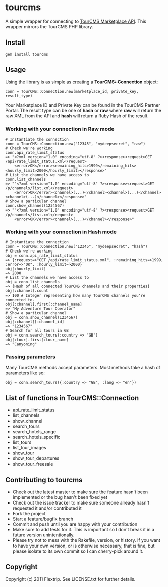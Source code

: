 # tourcms

A simple wrapper for connecting to [TourCMS Marketplace API](http://www.tourcms.com/support/api/mp/). This wrapper mirrors the TourCMS PHP library.

## Install

	gem install tourcms
	
## Usage

Using the library is as simple as creating a **TourCMS::Connection** object:

	conn = TourCMS::Connection.new(marketplace_id, private_key, result_type)
	
Your Marketplace ID and Private Key can be found in the TourCMS Partner Portal. The result type can be one of **hash** or **raw** where **raw** will return the raw XML from the API and **hash** will return a Ruby Hash of the result.

### Working with your connection in Raw mode

	# Instantiate the connection
	conn = TourCMS::Connection.new("12345", "mydeepsecret", "raw")
	# Check we're working
	conn.api_rate_limit_status
	=> "<?xml version="1.0" encoding="utf-8" ?><response><request>GET /api/rate_limit_status.xml</request>
		<error>OK</error><remaining_hits>1999</remaining_hits><hourly_limit>2000</hourly_limit></response>"
	# List the channels we have access to
	conn.list_channels
	=> ""<?xml version="1.0" encoding="utf-8" ?><response><request>GET /p/channels/list.xml</request>
		<error>OK</error><channel>(...)</channel><channel>(...)</channel><channel>(...)</channel></response>"
	# Show a particular channel
	conn.show_channel(1234567)
	=> ""<?xml version="1.0" encoding="utf-8" ?><response><request>GET /p/channels/list.xml</request>
		<error>OK</error><channel>(...)</channel></response>"

### Working with your connection in Hash mode

	# Instantiate the connection
	conn = TourCMS::Connection.new("12345", "mydeepsecret", "hash")
	# Check we're working
	obj = conn.api_rate_limit_status
	=> {:request=>"GET /api/rate_limit_status.xml", :remaining_hits=>1999, :error=>"OK", :hourly_limit=>2000}	
	obj[:hourly_limit]
	=> 2000
	# List the channels we have access to
	obj = conn.list_channels
	=> {Hash of all connected TourCMS channels and their properties}
	obj[:channel].count
	=> 100 # Integer representing how many TourCMS channels you're connected to.
	obj[:channel].first[:channel_name]
	=> "My Adventure Tour Operator"
	# Show a particular channel
	obj = conn.show_channel(1234567)
	obj[:channel][:channel_id]
	=> "1234567"
	# Search for all tours in GB
	obj = conn.search_tours(:country => "GB")
	obj[:tour].first[:tour_name]
	=> "Canyoning"
	
### Passing parameters

Many TourCMS methods accept parameters. Most methods take a hash of parameters like so:

	obj = conn.search_tours({:country => "GB", :lang => "en"})

## List of functions in TourCMS::Connection

*	api\_rate\_limit\_status
*	list\_channels
*	show\_channel
*	search\_tours
*	search\_hotels\_range
*	search\_hotels\_specific
*	list\_tours
*	list\_tour\_images
*	show\_tour
*	show\_tour\_departures
*	show\_tour\_freesale

## Contributing to tourcms
 
* Check out the latest master to make sure the feature hasn't been implemented or the bug hasn't been fixed yet
* Check out the issue tracker to make sure someone already hasn't requested it and/or contributed it
* Fork the project
* Start a feature/bugfix branch
* Commit and push until you are happy with your contribution
* Make sure to add tests for it. This is important so I don't break it in a future version unintentionally.
* Please try not to mess with the Rakefile, version, or history. If you want to have your own version, or is otherwise necessary, that is fine, but please isolate to its own commit so I can cherry-pick around it.

## Copyright

Copyright (c) 2011 Flextrip. See LICENSE.txt for further details.

